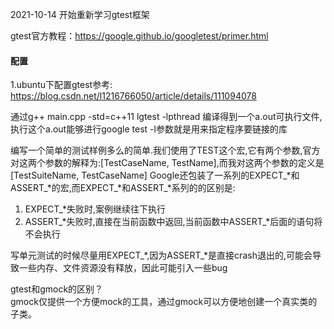 2021-10-14 开始重新学习gtest框架

 gtest官方教程：https://google.github.io/googletest/primer.html

#### 配置  
1.ubuntu下配置gtest参考: https://blog.csdn.net/l1216766050/article/details/111094078  

通过g++ main.cpp -std=c++11 lgtest -lpthread 编译得到一个a.out可执行文件,执行这个a.out能够进行google test
-l参数就是用来指定程序要链接的库

编写一个简单的测试样例多么的简单.我们使用了TEST这个宏,它有两个参数,官方对这两个参数的解释为:[TestCaseName, TestName],而我对这两个参数的定义是[TestSuiteName, TestCaseName]
Google还包装了一系列的EXPECT_*和ASSERT_*的宏,而EXPECT_*和ASSERT_*系列的的区别是:  
1. EXPECT_*失败时,案例继续往下执行  
2. ASSERT_*失败时,直接在当前函数中返回,当前函数中ASSERT_*后面的语句将不会执行

写单元测试的时候尽量用EXPECT_*,因为ASSERT_*是直接crash退出的,可能会导致一些内存、文件资源没有释放，因此可能引入一些bug  

gtest和gmock的区别？  
    gmock仅提供一个方便mock的工具，通过gmock可以方便地创建一个真实类的子类。